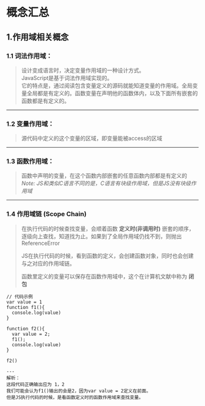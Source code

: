 # 概念汇总

## 1.作用域相关概念
### 1.1 词法作用域：
> 设计变成语言时，决定变量作用域的一种设计方式。   
> JavaScript是基于词法作用域实现的。  
> 它的特点是，通过阅读包含变量定义的源码就能知道变量的作用域。全局变量全局都是有定义的。函数变量在声明他的函数体内，以及下面所有嵌套的函数都是有定义的。

***
### 1.2 变量作用域：
> 源代码中定义的这个变量的区域，即变量能被access的区域
***

### 1.3 函数作用域：
> 函数中声明的变量，在这个函数内部嵌套的任意函数内部都是有定义的  
*Note: JS和类似C语言不同的是，C语言有块级作用域，但是JS没有块级作用域*
***

### 1.4 作用域链 (Scope Chain)
> 在执行代码的时候查找变量，会顺着函数 **定义时(非调用时)** 嵌套的顺序，逐级向上查找，知道找为止。如果到了全局作用域仍找不到，则抛出ReferenceError
> 
> JS在执行代码的时候，看到函数的定义，会创建函数对象，同时也会创建与之对应的作用域链。  
>
> 函数里定义的变量可以保存在函数作用域中，这个在计算机文献中称为 **闭包**

```
// 代码示例
var value = 1
function f1(){
  console.log(value)
}

function f2(){
  var value = 2;
  f1();
  console.log(value)
}

f2()

---
解析：
这段代码正确输出应为 1，2
我们可能会认为f1()输出的会是2，因为var value = 2定义在前面。
但是JS执行代码的时候，是看函数定义时的函数作用域来查找变量。
```